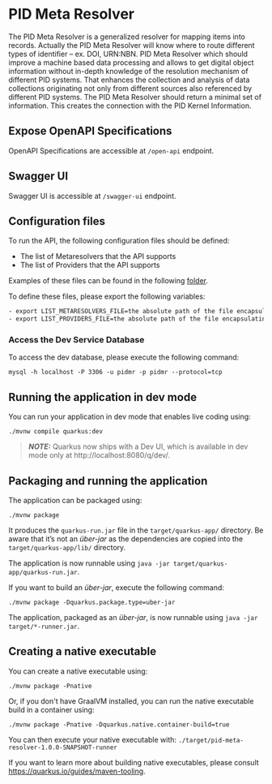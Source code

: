 # PID Meta Resolver

The PID Meta Resolver is a generalized resolver for mapping items into records. Actually the  PID Meta Resolver will  know where to route different types of identifier – ex. DOI, URN:NBN. 
PID Meta Resolver which should improve a machine based data processing and allows to get digital object information without in-depth knowledge of the resolution mechanism of different PID systems. 
That enhances the collection and analysis of data collections originating not only from different sources also referenced by different PID systems. 
The PID Meta Resolver should return a minimal set of information. This creates the connection with the PID Kernel Information.

## Expose OpenAPI Specifications

OpenAPI Specifications are accessible at `/open-api` endpoint.

## Swagger UI

Swagger UI is accessible at `/swagger-ui` endpoint.

## Configuration files

To run the API, the following configuration files should be defined:

- The list of Metaresolvers that the API supports
- The list of Providers that the API supports

Examples of these files can be found in the following [folder](files).

To define these files, please export the following variables:

```bash
- export LIST_METARESOLVERS_FILE=the absolute path of the file encapsulating the Metaresolvers
- export LIST_PROVIDERS_FILE=the absolute path of the file encapsulating the Providers
```

### Access the Dev Service Database

To access the dev database, please execute the following command:

`mysql -h localhost -P 3306 -u pidmr -p pidmr --protocol=tcp`

## Running the application in dev mode

You can run your application in dev mode that enables live coding using:
```shell script
./mvnw compile quarkus:dev
```

> **_NOTE:_**  Quarkus now ships with a Dev UI, which is available in dev mode only at http://localhost:8080/q/dev/.

## Packaging and running the application

The application can be packaged using:
```shell script
./mvnw package
```
It produces the `quarkus-run.jar` file in the `target/quarkus-app/` directory.
Be aware that it’s not an _über-jar_ as the dependencies are copied into the `target/quarkus-app/lib/` directory.

The application is now runnable using `java -jar target/quarkus-app/quarkus-run.jar`.

If you want to build an _über-jar_, execute the following command:
```shell script
./mvnw package -Dquarkus.package.type=uber-jar
```

The application, packaged as an _über-jar_, is now runnable using `java -jar target/*-runner.jar`.

## Creating a native executable

You can create a native executable using: 
```shell script
./mvnw package -Pnative
```

Or, if you don't have GraalVM installed, you can run the native executable build in a container using: 
```shell script
./mvnw package -Pnative -Dquarkus.native.container-build=true
```

You can then execute your native executable with: `./target/pid-meta-resolver-1.0.0-SNAPSHOT-runner`

If you want to learn more about building native executables, please consult https://quarkus.io/guides/maven-tooling.
